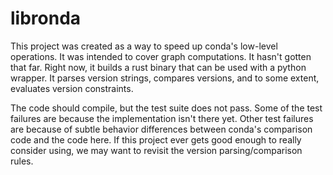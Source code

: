 # libronda

This project was created as a way to speed up conda's low-level operations. 
It was intended to cover graph computations. It hasn't gotten that far. Right now,
it builds a rust binary that can be used with a python wrapper. It parses version 
strings, compares versions, and to some extent, evaluates version constraints.

The code should compile, but the test suite does not pass. Some of the test failures
are because the implementation isn't there yet. Other test failures are because of subtle
behavior differences between conda's comparison code and the code here. If this project ever
gets good enough to really consider using, we may want to revisit the version parsing/comparison 
rules.
